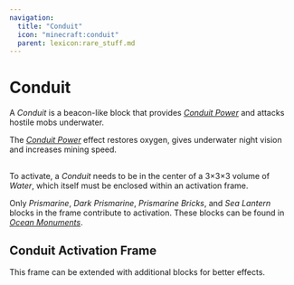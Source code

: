 ```yaml
---
navigation:
  title: "Conduit"
  icon: "minecraft:conduit"
  parent: lexicon:rare_stuff.md
---
```


# Conduit

<ItemImage id="minecraft:conduit" />

A *Conduit* is a beacon-like block that provides [*Conduit Power*](../brewing/effects.md#conduit_power) and attacks hostile mobs underwater. 

The [*Conduit Power*](../brewing/effects.md#conduit_power) effect restores oxygen, gives underwater night vision and increases mining speed.

##  



<Recipe id="minecraft:conduit" />

To activate, a *Conduit* needs to be in the center of a 3×3×3 volume of *Water*, which itself must be enclosed within an activation frame. 

Only *Prismarine*, *Dark Prismarine*, *Prismarine Bricks*, and *Sea Lantern* blocks in the frame contribute to activation. 
These blocks can be found in [*Ocean Monuments*](../world/structures.md#monument).

## Conduit Activation Frame

<GameScene interactive={true} zoom={2}>
  <Block x="2" y="0" z="0" id="minecraft:prismarine" />
  <Block x="2" y="0" z="1" id="minecraft:prismarine" />
  <Block x="0" y="0" z="2" id="minecraft:prismarine" />
  <Block x="1" y="0" z="2" id="minecraft:prismarine" />
  <Block x="2" y="0" z="2" id="minecraft:prismarine" />
  <Block x="3" y="0" z="2" id="minecraft:prismarine" />
  <Block x="4" y="0" z="2" id="minecraft:prismarine" />
  <Block x="2" y="0" z="3" id="minecraft:prismarine" />
  <Block x="2" y="0" z="4" id="minecraft:prismarine" />
  <Block x="2" y="1" z="0" id="minecraft:prismarine" />
  <Block x="1" y="1" z="1" id="minecraft:water" />
  <Block x="2" y="1" z="1" id="minecraft:water" />
  <Block x="3" y="1" z="1" id="minecraft:water" />
  <Block x="0" y="1" z="2" id="minecraft:prismarine" />
  <Block x="1" y="1" z="2" id="minecraft:water" />
  <Block x="2" y="1" z="2" id="minecraft:water" />
  <Block x="3" y="1" z="2" id="minecraft:water" />
  <Block x="4" y="1" z="2" id="minecraft:prismarine" />
  <Block x="1" y="1" z="3" id="minecraft:water" />
  <Block x="2" y="1" z="3" id="minecraft:water" />
  <Block x="3" y="1" z="3" id="minecraft:water" />
  <Block x="2" y="1" z="4" id="minecraft:prismarine" />
  <Block x="0" y="2" z="0" id="minecraft:prismarine" />
  <Block x="1" y="2" z="0" id="minecraft:prismarine" />
  <Block x="2" y="2" z="0" id="minecraft:prismarine" />
  <Block x="3" y="2" z="0" id="minecraft:prismarine" />
  <Block x="4" y="2" z="0" id="minecraft:prismarine" />
  <Block x="0" y="2" z="1" id="minecraft:prismarine" />
  <Block x="1" y="2" z="1" id="minecraft:water" />
  <Block x="2" y="2" z="1" id="minecraft:water" />
  <Block x="3" y="2" z="1" id="minecraft:water" />
  <Block x="4" y="2" z="1" id="minecraft:prismarine" />
  <Block x="0" y="2" z="2" id="minecraft:prismarine" />
  <Block x="1" y="2" z="2" id="minecraft:water" />
  <Block x="2" y="2" z="2" id="minecraft:conduit" />
  <Block x="3" y="2" z="2" id="minecraft:water" />
  <Block x="4" y="2" z="2" id="minecraft:prismarine" />
  <Block x="0" y="2" z="3" id="minecraft:prismarine" />
  <Block x="1" y="2" z="3" id="minecraft:water" />
  <Block x="2" y="2" z="3" id="minecraft:water" />
  <Block x="3" y="2" z="3" id="minecraft:water" />
  <Block x="4" y="2" z="3" id="minecraft:prismarine" />
  <Block x="0" y="2" z="4" id="minecraft:prismarine" />
  <Block x="1" y="2" z="4" id="minecraft:prismarine" />
  <Block x="2" y="2" z="4" id="minecraft:prismarine" />
  <Block x="3" y="2" z="4" id="minecraft:prismarine" />
  <Block x="4" y="2" z="4" id="minecraft:prismarine" />
  <Block x="2" y="3" z="0" id="minecraft:prismarine" />
  <Block x="1" y="3" z="1" id="minecraft:water" />
  <Block x="2" y="3" z="1" id="minecraft:water" />
  <Block x="3" y="3" z="1" id="minecraft:water" />
  <Block x="0" y="3" z="2" id="minecraft:prismarine" />
  <Block x="1" y="3" z="2" id="minecraft:water" />
  <Block x="2" y="3" z="2" id="minecraft:water" />
  <Block x="3" y="3" z="2" id="minecraft:water" />
  <Block x="4" y="3" z="2" id="minecraft:prismarine" />
  <Block x="1" y="3" z="3" id="minecraft:water" />
  <Block x="2" y="3" z="3" id="minecraft:water" />
  <Block x="3" y="3" z="3" id="minecraft:water" />
  <Block x="2" y="3" z="4" id="minecraft:prismarine" />
  <Block x="2" y="4" z="0" id="minecraft:prismarine" />
  <Block x="2" y="4" z="1" id="minecraft:prismarine" />
  <Block x="0" y="4" z="2" id="minecraft:prismarine" />
  <Block x="1" y="4" z="2" id="minecraft:prismarine" />
  <Block x="2" y="4" z="2" id="minecraft:prismarine" />
  <Block x="3" y="4" z="2" id="minecraft:prismarine" />
  <Block x="4" y="4" z="2" id="minecraft:prismarine" />
  <Block x="2" y="4" z="3" id="minecraft:prismarine" />
  <Block x="2" y="4" z="4" id="minecraft:prismarine" />
</GameScene>

This frame can be extended with additional blocks for better effects.

